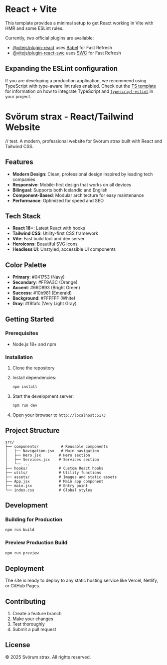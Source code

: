 # React + Vite

This template provides a minimal setup to get React working in Vite with HMR and some ESLint rules.

Currently, two official plugins are available:

- [@vitejs/plugin-react](https://github.com/vitejs/vite-plugin-react/blob/main/packages/plugin-react) uses [Babel](https://babeljs.io/) for Fast Refresh
- [@vitejs/plugin-react-swc](https://github.com/vitejs/vite-plugin-react/blob/main/packages/plugin-react-swc) uses [SWC](https://swc.rs/) for Fast Refresh

## Expanding the ESLint configuration

If you are developing a production application, we recommend using TypeScript with type-aware lint rules enabled. Check out the [TS template](https://github.com/vitejs/vite/tree/main/packages/create-vite/template-react-ts) for information on how to integrate TypeScript and [`typescript-eslint`](https://typescript-eslint.io) in your project.


# Svörum strax - React/Tailwind Website
// test.
A modern, professional website for Svörum strax built with React and Tailwind CSS.

## Features

- **Modern Design**: Clean, professional design inspired by leading tech companies
- **Responsive**: Mobile-first design that works on all devices
- **Bilingual**: Supports both Icelandic and English
- **Component-Based**: Modular architecture for easy maintenance
- **Performance**: Optimized for speed and SEO

## Tech Stack

- **React 18+**: Latest React with hooks
- **Tailwind CSS**: Utility-first CSS framework
- **Vite**: Fast build tool and dev server
- **Heroicons**: Beautiful SVG icons
- **Headless UI**: Unstyled, accessible UI components

## Color Palette

- **Primary**: #041753 (Navy)
- **Secondary**: #FF9A3C (Orange)
- **Accent**: #66D893 (Bright Green)
- **Success**: #10b981 (Emerald)
- **Background**: #FFFFFF (White)
- **Gray**: #f8fafc (Very Light Gray)

## Getting Started

### Prerequisites

- Node.js 18+ and npm

### Installation

1. Clone the repository
2. Install dependencies:
   ```bash
   npm install
   ```

3. Start the development server:
   ```bash
   npm run dev
   ```

4. Open your browser to `http://localhost:5173`

## Project Structure

```
src/
├── components/          # Reusable components
│   ├── Navigation.jsx   # Main navigation
│   ├── Hero.jsx        # Hero section
│   ├── Services.jsx    # Services section
│   └── ...
├── hooks/              # Custom React hooks
├── utils/              # Utility functions
├── assets/             # Images and static assets
├── App.jsx             # Main app component
├── main.jsx            # Entry point
└── index.css           # Global styles
```

## Development

### Building for Production

```bash
npm run build
```

### Preview Production Build

```bash
npm run preview
```

## Deployment

The site is ready to deploy to any static hosting service like Vercel, Netlify, or GitHub Pages.

## Contributing

1. Create a feature branch
2. Make your changes
3. Test thoroughly
4. Submit a pull request

## License

© 2025 Svörum strax. All rights reserved.
